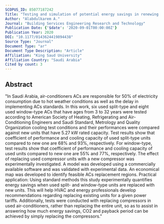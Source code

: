 ```yaml
---
SCOPUS_ID: 85077187242
Title: "Testing and simulation of potential energy savings in renewing used split-type and window-type air-conditioners"
Author: "Alabdulkarem A."
Journal: "Building Services Engineering Research and Technology"
Publication Date: {'$date': '2020-09-01T00:00:00Z'}
Publication Year: 2020
DOI: "10.1177/0143624419894438"
Source Type: "Journal"
Document Type: "ar"
Document Type Description: "Article"
Affiliation: "King Saud University"
Affiliation Country: "Saudi Arabia"
Cited by count: 3
---
```


## Abstract
"In Saudi Arabia, air-conditioners ACs are responsible for 50% of electricity consumption due to hot weather conditions as well as the delay in implementing ACs standards. In this work, six used split-type and eight used window-type ACs that have ages from 3 to 32 years were tested according to American Society of Heating, Refrigerating and Air-Conditioning Engineers and Saudi Standard, Metrology and Quality Organization cooling test conditions and their performances were compared against new units that have 5.27 kW rated capacity. Test results show that coefficient of performance and cooling capacity of used split-type units compared to new one are 68% and 93%, respectively. For window-type, test results show that coefficient of performance and cooling capacity of used units compared to new one are 55% and 77%, respectively. The effect of replacing used compressor units with a new compressor was experimentally investigated. A model was developed using a commercially available software and was validated with experimental data. An economical map was developed to identify feasible ACs replacement regions. Practical application: Using standard methods this study experimentally quantifies energy savings when used split- and window-type units are replaced with new units. This will help HVAC and energy professionals develop recommendations regarding replacing existing units for a given power tariffs. Additionally, tests were conducted with replacing compressors in used air-conditioners, rather than replacing the entire unit, so as to assist in answering how much energy savings, CO2 and payback period can be achieved by simply replacing the compressors."
